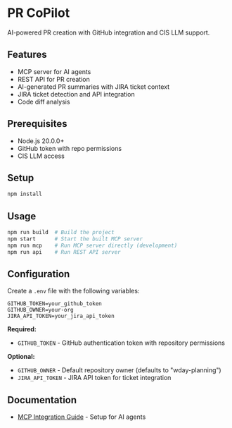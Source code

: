 # PR CoPilot

AI-powered PR creation with GitHub integration and CIS LLM support.

## Features

- MCP server for AI agents
- REST API for PR creation
- AI-generated PR summaries with JIRA ticket context
- JIRA ticket detection and API integration
- Code diff analysis

## Prerequisites

- Node.js 20.0.0+
- GitHub token with repo permissions
- CIS LLM access

## Setup

```bash
npm install
```

## Usage

```bash
npm run build  # Build the project
npm start      # Start the built MCP server
npm run mcp    # Run MCP server directly (development)
npm run api    # Run REST API server
```

## Configuration

Create a `.env` file with the following variables:

```env
GITHUB_TOKEN=your_github_token
GITHUB_OWNER=your-org
JIRA_API_TOKEN=your_jira_api_token
```

**Required:**
- `GITHUB_TOKEN` - GitHub authentication token with repository permissions

**Optional:**
- `GITHUB_OWNER` - Default repository owner (defaults to "wday-planning")
- `JIRA_API_TOKEN` - JIRA API token for ticket integration

## Documentation

- [MCP Integration Guide](MCP_INTEGRATION.md) - Setup for AI agents
